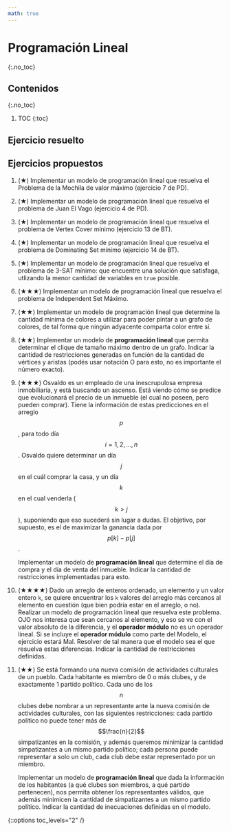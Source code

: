 ```yaml
---
math: true
---
```


# Programación Lineal
{:.no_toc}


## Contenidos
{:.no_toc}

1. TOC
{:toc}


## Ejercicio resuelto

## Ejercicios propuestos

1.	(★) Implementar un modelo de programación lineal que resuelva el Problema de la Mochila de valor 
	máximo (ejercicio 7 de PD). 

1. 	(★) Implementar un modelo de programación lineal que resuelva el problema de Juan El Vago 
	(ejercicio 4 de PD).

1. 	(★) Implementar un modelo de programación lineal que resuelva el problema de Vertex Cover mínimo 
	(ejercicio 13 de BT). 

1. 	(★) Implementar un modelo de programación lineal que resuelva el problema de Dominating Set mínimo 
	(ejercicio 14 de BT).

1.	(★) Implementar un modelo de programación lineal que resuelva el problema de 3-SAT mínimo: que 
	encuentre una solución que satisfaga, utlizando la menor cantidad de variables en `true` posible.

1. 	(★★★) Implementar un modelo de programación lineal que resuelva el problema de Independent Set Máximo.

1. 	(★★) Implementar un modelo de programación lineal que determine la cantidad mínima de colores a utilizar para poder pintar
	a un grafo de colores, de tal forma que ningún adyacente comparta color entre sí.

1.	(★★) Implementar un modelo de **programación lineal** que permita determinar el clique de 
	tamaño máximo dentro de un grafo. Indicar la cantidad de restricciones generadas en función
	de la cantidad de vértices y aristas (podés usar notación O para esto, no es importante el número exacto).

1.	(★★★) Osvaldo es un empleado de una inescrupulosa empresa inmobiliaria, y está buscando un ascenso. 
	Está viendo cómo se predice que evolucionará el precio de un inmueble (el cual no poseen, 
	pero pueden comprar). Tiene la información de estas predicciones en el arreglo $$p$$, para todo
	día $$i = 1, 2, ..., n$$. Osvaldo quiere determinar un día $$j$$ en el cuál comprar la casa, 
	y un día $$k$$ en el cual venderla ($$k > j$$), suponiendo que eso sucederá sin lugar a dudas. 
	El objetivo, por supuesto, es el de maximizar la ganancia dada por $$p[k] - p[j]$$. 

	Implementar un modelo de **programación lineal** que determine el día de compra y el día de
	venta del inmueble. Indicar la cantidad de restricciones implementadas para esto.

1.	(★★★★) Dado un arreglo de enteros ordenado, un elemento y un valor entero `k`, se quiere encuentrar
	los `k` valores del arreglo más cercanos al elemento en cuestión (que bien podría
	estar en el arreglo, o no). 
	Realizar un modelo de programación lineal que resuelva este problema. OJO nos interesa que sean cercanos
	al elemento, y eso se ve con el valor absoluto de la diferencia, y el **operador módulo** no es
	un operador lineal. Si se incluye el **operador módulo** como parte del Modelo, el ejercicio estará Mal.
   	Resolver de tal manera que el modelo sea el que resuelva estas diferencias.
	Indicar la cantidad de restricciones definidas.

1.	(★★) Se está formando una nueva comisión de actividades culturales de un pueblo. Cada 
	habitante es miembro de 0 o más clubes, y de exactamente 1 partido político. 
	Cada uno de los $$n$$ clubes debe nombrar a un representante ante la nueva comisión de 
	actividades culturales, con las siguientes restricciones: cada partido político 
	no puede tener más de $$\frac{n}{2}$$ simpatizantes en la comisión, y además queremos
	minimizar la cantidad simpatizantes a un mismo partido político; cada persona puede 
	representar a solo un club, cada club debe estar representado por un miembro. 

	Implementar un modelo de **programación lineal** que dada la información de los
	habitantes (a qué clubes son miembros, a qué partido pertenecen), nos permita obtener
	los representantes válidos, que además minimicen la cantidad de simpatizantes a un mismo partido
	político. Indicar la cantidad de inecuaciones definidas en el modelo.

{::options toc_levels="2" /}
